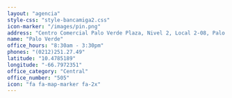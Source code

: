 ```yaml
---
layout: "agencia"
style-css: "style-bancamiga2.css"
icon-marker: "/images/pin.png"
address: "Centro Comercial Palo Verde Plaza, Nivel 2, Local 2-08, Palo Verde, Petare, Caracas."
name: "Palo Verde"
office_hours: "8:30am - 3:30pm"
phones: "(0212)251.27.49"
latitude: "10.4785189"
longitude: "-66.7972351"
office_category: "Central"
office_number: "505"
icon: "fa fa-map-marker fa-2x"
---
```

